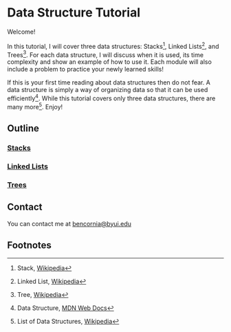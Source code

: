 # Data Structure Tutorial
Welcome!

In this tutorial, I will cover three data structures: Stacks[^1], Linked Lists[^2], and Trees[^3]. For each data structure, I will discuss when it is used, its time complexity and show an example of how to use it. Each module will also include a problem to practice your newly learned skills!

If this is your first time reading about data structures then do not fear. A data structure is simply a way of organizing data so that it can be used efficiently[^4]. While this tutorial covers only three data structures, there are many more[^5]. Enjoy!
## Outline

### [Stacks](stacks/stacks.md)
### [Linked Lists](linkLists/linkedLists.md)
### [Trees](trees/trees.md) 

## Contact
You can contact me at bencornia@byui.edu

## Footnotes
[^1]: Stack, [Wikipedia](https://en.wikipedia.org/wiki/Stack_(abstract_data_type))
[^2]: Linked List, [Wikipedia](https://en.wikipedia.org/wiki/Linked_list)
[^3]: Tree, [Wikipedia](https://en.wikipedia.org/wiki/Tree_(data_structure))
[^4]: Data Structure, [MDN Web Docs](https://developer.mozilla.org/en-US/docs/Glossary/Data_structure)
[^5]: List of Data Structures, [Wikipedia](https://en.wikipedia.org/wiki/List_of_data_structures)